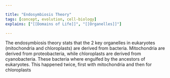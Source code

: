 ```yaml
---

title: "Endosymbiosis Theory"
tags: [concept, evolution, cell-biology]
explains: ["[[Domains of Life]]", "[[Organelles]]"]

---
```

The endosymbiosis theory stats that the 2 key organelles in eukaryotes (mitochondria and chloroplasts) are derived from bacteria. Mitochondria are derived from proteobacteria, while chloroplasts are derived from cyanobacteria.
These bacteria where engulfed by the ancestors of eukaryotes. This happened twice, first with mitochondria and then for chloroplasts 